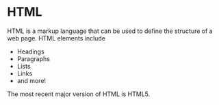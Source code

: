 # HTML

HTML is a markup language that can be used to define the structure of a web page. HTML elements include

* Headings
* Paragraphs
* Lists
* Links
* and more!

The most recent major version of HTML is HTML5.
